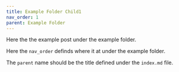 ```yaml
---
title: Example Folder Child1
nav_order: 1
parent: Example Folder
---
```


Here the the example post under the example folder.

Here the `nav_order` definds where it at under the example folder.

The `parent` name should be the title defined under the `index.md` file.
